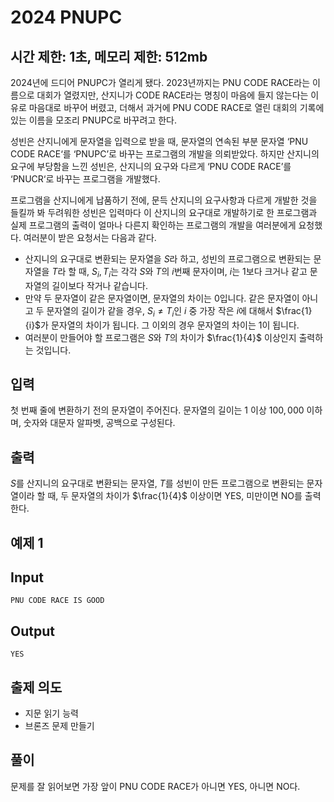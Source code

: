 # 2024 PNUPC

## 시간 제한: 1초, 메모리 제한: 512mb

2024년에 드디어 PNUPC가 열리게 됐다. 2023년까지는 PNU CODE RACE라는 이름으로 대회가 열렸지만, 산지니가 CODE RACE라는 명칭이 마음에 들지 않는다는 이유로 마음대로 바꾸어 버렸고, 더해서 과거에 PNU CODE RACE로 열린 대회의 기록에 있는 이름을 모조리 PNUPC로 바꾸려고 한다.

성빈은 산지니에게 문자열을 입력으로 받을 때, 문자열의 연속된 부분 문자열 ‘PNU CODE RACE‘를 ‘PNUPC’로 바꾸는 프로그램의 개발을 의뢰받았다. 하지만 산지니의 요구에 부당함을 느낀 성빈은, 산지니의 요구와 다르게 ‘PNU CODE RACE’를 ‘PNUCR‘로 바꾸는 프로그램을 개발했다.

프로그램을 산지니에게 납품하기 전에, 문득 산지니의 요구사항과 다르게 개발한 것을 들킬까 봐 두려워한 성빈은 입력마다 이 산지니의 요구대로 개발하기로 한 프로그램과 실제 프로그램의 출력이 얼마나 다른지 확인하는 프로그램의 개발을 여러분에게 요청했다. 여러분이 받은 요청서는 다음과 같다.

- 산지니의 요구대로 변환되는 문자열을 $S$라 하고, 성빈의 프로그램으로 변환되는 문자열을 $T$라 할 때, $S_i, T_i$는 각각 $S$와 $T$의 $i$번째 문자이며, $i$는 $1$보다 크거나 같고 문자열의 길이보다 작거나 같습니다.
- 만약 두 문자열이 같은 문자열이면, 문자열의 차이는 $0$입니다. 같은 문자열이 아니고 두 문자열의 길이가 같을 경우, $S_i \neq T_i$인 $i$ 중 가장 작은 $i$에 대해서 $\frac{1}{i}$가 문자열의 차이가 됩니다. 그 이외의 경우 문자열의 차이는 $1$이 됩니다.
- 여러분이 만들어야 할 프로그램은 $S$와 $T$의 차이가 $\frac{1}{4}$  이상인지 출력하는 것입니다.

## 입력

첫 번째 줄에 변환하기 전의 문자열이 주어진다. 문자열의 길이는 $1$ 이상 $100,000$ 이하며, 숫자와 대문자 알파벳, 공백으로 구성된다.

## 출력

$S$를 산지니의 요구대로 변환되는 문자열, $T$를 성빈이 만든 프로그램으로 변환되는 문자열이라 할 때, 두 문자열의 차이가  $\frac{1}{4}$ 이상이면 YES, 미만이면 NO를 출력한다.

## 예제 1

## Input

```
PNU CODE RACE IS GOOD

```

## Output

```
YES

```

## 출제 의도

- 지문 읽기 능력
- 브론즈 문제 만들기

## 풀이

문제를 잘 읽어보면 가장 앞이 PNU CODE RACE가 아니면 YES, 아니면 NO다.
